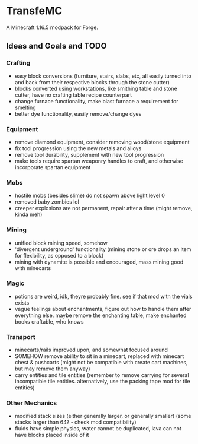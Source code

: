 # TransfeMC
A Minecraft 1.16.5 modpack for Forge.

## Ideas and Goals and TODO
### Crafting
- easy block conversions (furniture, stairs, slabs, etc, all easily turned into and back from their respective blocks through the stone cutter)
- blocks converted using workstations, like smithing table and stone cutter, have no crafting table recipe counterpart
- change furnace functionality, make blast furnace a requirement for smelting
- better dye functionality, easily remove/change dyes
### Equipment
- remove diamond equipment, consider removing wood/stone equipment
- fix tool progression using the new metals and alloys
- remove tool durability, supplement with new tool progression
- make tools require spartan weaponry handles to craft, and otherwise incorporate spartan equipment
### Mobs
- hostile mobs (besides slime) do not spawn above light level 0
- removed baby zombies lol
- creeper explosions are not permanent, repair after a time (might remove, kinda meh)
### Mining
- unified block mining speed, somehow
- 'divergent underground' functionality (mining stone or ore drops an item for flexibility, as opposed to a block)
- mining with dynamite is possible and encouraged, mass mining good with minecarts
### Magic
- potions are weird, idk, theyre probably fine. see if that mod with the vials exists
- vague feelings about enchantments, figure out how to handle them after everything else. maybe remove the enchanting table, make enchanted books craftable, who knows
### Transport
- minecarts/rails improved upon, and somewhat focused around
- SOMEHOW remove ability to sit in a minecart, replaced with minecart chest & pushcarts (might not be compatible with create cart machines, but may remove them anyway)
- carry entities and tile entities (remember to remove carrying for several incompatible tile entities. alternatively, use the packing tape mod for tile entities)
### Other Mechanics
- modified stack sizes (either generally larger, or generally smaller) (some stacks larger than 64? - check mod compatibility)
- fluids have simple physics, water cannot be duplicated, lava can not have blocks placed inside of it

